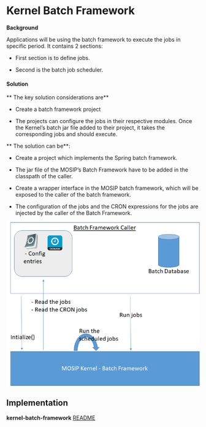 # Kernel Batch Framework

**Background**

Applications will be using the batch framework to execute the jobs in specific period. It contains 2 sections: 


-	First section is to define jobs.
 

-	Second is the batch job scheduler.

 

#### Solution



** The key solution considerations are**

-	Create a batch framework project


-	The projects can configure the jobs in their respective modules. Once the Kernel’s batch jar file added to their project, it takes the corresponding jobs and should execute.

 

** The solution can be**:



-	Create a project which implements the Spring batch framework.

 
-	The jar file of the MOSIP’s Batch Framework have to be added in the classpath of the caller.


-	Create a wrapper interface in the MOSIP batch framework, which will be exposed to the caller of the batch framework.
 


-	The configuration of the jobs and the CRON expressions for the jobs are injected by the caller of the Batch Framework.






![Kernel Batch Framework](_images/kernel-batch-framework.png)





## Implementation


**kernel-batch-framework** [README](../../kernel/kernel-batch-framework/README.md)